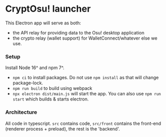# CryptOsu! launcher

This Electron app will serve as both:
- the API relay for providing data to the Osu! desktop application
- the crypto relay (wallet support) for WalletConnect/whatever else we use.

### Setup

Install Node 16^ and npm 7^.

- `npm ci` to install packages. Do not use `npm install` as that will change package-lock.
- `npm run build` to build using webpack
- `npx electron dist/main.js` will start the app. You can also use `npm run start` which builds & starts electron.

### Architecture
All code in typescript.
`src` contains code, `src/front` contains the front-end (renderer process + preload), the rest is the 'backend'.
